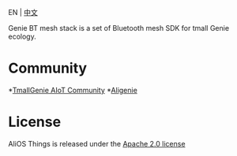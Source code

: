 EN | [中文](./README-zh.md)

Genie BT mesh stack is a set of Bluetooth mesh SDK for tmall Genie ecology.

# Community
*[TmallGenie AIoT Community](https://developer.aliyun.com/group/genieaiot)
*[Aligenie](https://www.aligenie.com/)

# License

  AliOS Things is released under the [Apache 2.0 license](LICENSE)
